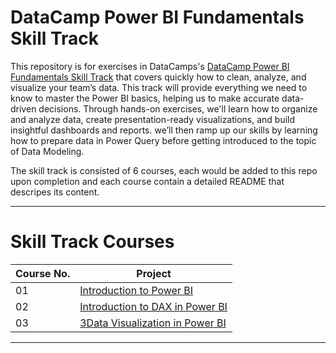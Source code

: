 # **DataCamp Power BI Fundamentals Skill Track**

This repository is for exercises in DataCamps's [DataCamp Power BI Fundamentals Skill Track](https://app.datacamp.com/learn/skill-tracks/power-bi-fundamentals)
that covers quickly how to clean, analyze, and visualize your team’s data. This track will provide everything we need to know to master the Power BI basics, 
helping us to make accurate data-driven decisions.
Through hands-on exercises, we'll learn how to organize and analyze data, create presentation-ready visualizations, and build insightful dashboards 
and reports. we’ll then ramp up our skills by learning how to prepare data in Power Query before getting introduced to the topic of Data Modeling. 

The skill track is consisted of 6 courses, each would be added to this repo upon completion and each course contain a detailed README that descripes its content.
___

# Skill Track Courses

| Course No. | Project |
| ---		  | ----    |
| 01		  | [Introduction to Power BI](/01-Introduction-to-Power-BI/) 				|
| 02 		  | [Introduction to DAX in Power BI](02-Introduction-to-DAX-in-Power-BI) 	|
| 03 		  | [3Data Visualization in Power BI](/03-Data-Visualization-in-Power-BI/)	|
___


